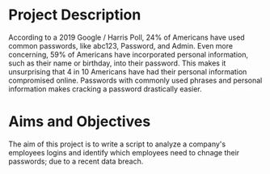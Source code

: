 # Project Description
According to a 2019 Google / Harris Poll, 24% of Americans have used common passwords, like abc123, Password, and Admin. Even more concerning, 59% of Americans have incorporated personal information, such as their name or birthday, into their password. This makes it unsurprising that 4 in 10 Americans have had their personal information compromised online. Passwords with commonly used phrases and personal information makes cracking a password drastically easier.


# Aims and Objectives
The aim of this project is to write a script to analyze a company's employees logins and identify which employees need to chnage their passwords; due to a recent data breach.
